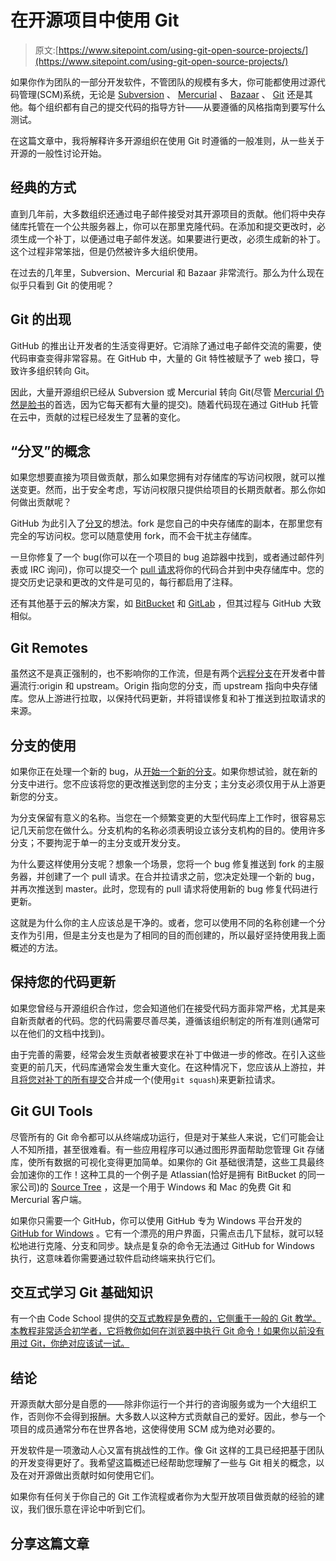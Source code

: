 # 在开源项目中使用 Git

> 原文:[https://www.sitepoint.com/using-git-open-source-projects/](https://www.sitepoint.com/using-git-open-source-projects/)

如果你作为团队的一部分开发软件，不管团队的规模有多大，你可能都使用过源代码管理(SCM)系统，无论是 [Subversion](http://subversion.apache.org/) 、 [Mercurial](http://mercurial.selenic.com/) 、 [Bazaar](http://bazaar.canonical.com/en/) 、 [Git](http://git-scm.com/) 还是其他。每个组织都有自己的提交代码的指导方针——从要遵循的风格指南到要写什么测试。

在这篇文章中，我将解释许多开源组织在使用 Git 时遵循的一般准则，从一些关于开源的一般性讨论开始。

## 经典的方式

直到几年前，大多数组织还通过电子邮件接受对其开源项目的贡献。他们将中央存储库托管在一个公共服务器上，你可以在那里克隆代码。在添加和提交更改时，必须生成一个补丁，以便通过电子邮件发送。如果要进行更改，必须生成新的补丁。这个过程非常笨拙，但是仍然被许多大组织使用。

在过去的几年里，Subversion、Mercurial 和 Bazaar 非常流行。那么为什么现在似乎只看到 Git 的使用呢？

## Git 的出现

GitHub 的推出让开发者的生活变得更好。它消除了通过电子邮件交流的需要，使代码审查变得非常容易。在 GitHub 中，大量的 Git 特性被赋予了 web 接口，导致许多组织转向 Git。

因此，大量开源组织已经从 Subversion 或 Mercurial 转向 Git(尽管 [Mercurial 仍然是脸书](https://code.facebook.com/posts/218678814984400/scaling-mercurial-at-facebook/)的首选，因为它每天都有大量的提交)。随着代码现在通过 GitHub 托管在云中，贡献的过程已经发生了显著的变化。

## “分叉”的概念

如果您想要直接为项目做贡献，那么如果您拥有对存储库的写访问权限，就可以推送变更。然而，出于安全考虑，写访问权限只提供给项目的长期贡献者。那么你如何做出贡献呢？

GitHub 为此引入了[分叉](https://help.github.com/articles/fork-a-repo)的想法。fork 是您自己的中央存储库的副本，在那里您有完全的写访问权。您可以随意使用 fork，而不会干扰主存储库。

一旦你修复了一个 bug(你可以在一个项目的 bug 追踪器中找到，或者通过邮件列表或 IRC 询问)，你可以提交一个 [pull 请求](https://help.github.com/articles/using-pull-requests)将你的代码合并到中央存储库中。您的提交历史记录和更改的文件是可见的，每行都启用了注释。

还有其他基于云的解决方案，如 [BitBucket](https://bitbucket.org/) 和 [GitLab](https://www.gitlab.com/) ，但其过程与 GitHub 大致相似。

## Git Remotes

虽然这不是真正强制的，也不影响你的工作流，但是有两个[远程分支](http://git-scm.com/book/en/Git-Basics-Working-with-Remotes)在开发者中普遍流行:origin 和 upstream。Origin 指向您的分支，而 upstream 指向中央存储库。您从上游进行拉取，以保持代码更新，并将错误修复和补丁推送到拉取请求的来源。

## 分支的使用

如果你正在处理一个新的 bug，从[开始一个新的分支](http://git-scm.com/book/en/Git-Branching)。如果你想试验，就在新的分支中进行。您不应该将您的更改推送到您的主分支；主分支必须仅用于从上游更新您的分支。

为分支保留有意义的名称。当您在一个频繁变更的大型代码库上工作时，很容易忘记几天前您在做什么。分支机构的名称必须表明设立该分支机构的目的。使用许多分支；不要拘泥于单一的主分支或开发分支。

为什么要这样使用分支呢？想象一个场景，您将一个 bug 修复推送到 fork 的主服务器，并创建了一个 pull 请求。在合并拉请求之前，您决定处理一个新的 bug，并再次推送到 master。此时，您现有的 pull 请求将使用新的 bug 修复代码进行更新。

这就是为什么你的主人应该总是干净的。或者，您可以使用不同的名称创建一个分支作为引用，但是主分支也是为了相同的目的而创建的，所以最好坚持使用我上面概述的方法。

## 保持您的代码更新

如果您曾经与开源组织合作过，您会知道他们在接受代码方面非常严格，尤其是来自新贡献者的代码。您的代码需要尽善尽美，遵循该组织制定的所有准则(通常可以在他们的文档中找到)。

由于完善的需要，经常会发生贡献者被要求在补丁中做进一步的修改。在引入这些变更的前几天，代码库通常会发生重大变化。在这种情况下，您应该从上游拉，并且[将您对补丁的所有提交](http://git-scm.com/book/en/Git-Tools-Rewriting-History#Squashing-Commits)合并成一个(使用`git squash`)来更新拉请求。

## Git GUI Tools

尽管所有的 Git 命令都可以从终端成功运行，但是对于某些人来说，它们可能会让人不知所措，甚至很难看。有一些应用程序可以通过图形界面帮助您管理 Git 存储库，使所有数据的可视化变得更加简单。如果你的 Git 基础很清楚，这些工具最终会加速你的工作！这种工具的一个例子是 Atlassian(恰好是拥有 BitBucket 的同一家公司)的 [Source Tree](http://www.sourcetreeapp.com/) ，这是一个用于 Windows 和 Mac 的免费 Git 和 Mercurial 客户端。

如果你只需要一个 GitHub，你可以使用 GitHub 专为 Windows 平台开发的 [GitHub for Windows](http://windows.github.com/) 。它有一个漂亮的用户界面，只需点击几下鼠标，就可以轻松地进行克隆、分支和同步。缺点是复杂的命令无法通过 GitHub for Windows 执行，这意味着你需要通过软件启动终端来执行它们。

## 交互式学习 Git 基础知识

有一个由 Code School 提供的[交互式教程是免费的，它侧重于一般的 Git 教学。本教程非常适合初学者，它将教你如何在浏览器中执行 Git 命令！如果你以前没有用过 Git，你绝对应该试一试。](http://try.github.io/levels/1/challenges/1)

## 结论

开源贡献大部分是自愿的——除非你运行一个并行的咨询服务或为一个大组织工作，否则你不会得到报酬。大多数人以这种方式贡献自己的爱好。因此，参与一个项目的成员通常分布在世界各地，这使得使用 SCM 成为绝对必要的。

开发软件是一项激动人心又富有挑战性的工作。像 Git 这样的工具已经把基于团队的开发变得更好了。我希望这篇概述已经帮助您理解了一些与 Git 相关的概念，以及在对开源做出贡献时如何使用它们。

如果你有任何关于你自己的 Git 工作流程或者你为大型开放项目做贡献的经验的建议，我们很乐意在评论中听到它们。

## 分享这篇文章